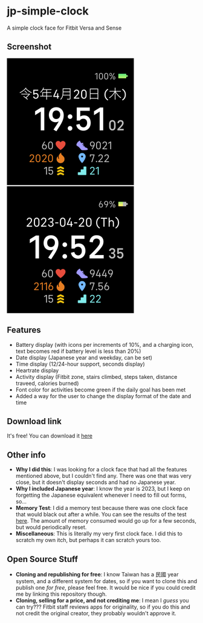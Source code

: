 # jp-simple-clock
A simple clock face for Fitbit Versa and Sense

## Screenshot
![A screenshot of the clock face showing a non-100% battery, and 24-hour time display](https://raw.githubusercontent.com/kieferyap/jp-simple-clock/master/screenshots/02.png)
![A screenshot of the clock face showing a 100% battery level, and a 12-hour time display](https://raw.githubusercontent.com/kieferyap/jp-simple-clock/master/screenshots/01.png)

## Features
- Battery display (with icons per increments of 10%, and a charging icon, text becomes red if battery level is less than 20%)
- Date display (Japanese year and weekday, can be set)
- Time display (12/24-hour support, seconds display)
- Heartrate display
- Activity display (Fitbit zone, stairs climbed, steps taken, distance traveed, calories burned)
- Font color for activities become green if the daily goal has been met
- Added a way for the user to change the display format of the date and time

## Download link
It's free! You can download it [here](https://gallery.fitbit.com/ja-jp/details/421deffc-8d63-47a6-9ceb-54af6881b8de)

## Other info
- **Why I did this**: I was looking for a clock face that had all the features mentioned above, but I couldn't find any. There was one that was very close, but it doesn't display seconds and had no Japanese year.
- **Why I included Japanese year**: I know the year is 2023, but I keep on forgetting the Japanese equivalent whenever I need to fill out forms, so...
- **Memory Test**: I did a memory test because there was one clock face that would black out after a while. You can see the results of the test [here](https://raw.githubusercontent.com/kieferyap/jp-simple-clock/master/resources/memory-test.txt). The amount of memory consumed would go up for a few seconds, but would periodically reset.
- **Miscellaneous**: This is literally my very first clock face. I did this to scratch my own itch, but perhaps it can scratch yours too.

## Open Source Stuff
- **Cloning and republishing for free**: I know Taiwan has a 民國 year system, and a different system for dates, so if you want to clone this and publish one *for free*, please feel free. It would be nice if you could credit me by linking this repository though. 
- **Cloning, selling for a price, and not crediting me**: I mean I *guess* you can try??? Fitbit staff reviews apps for originality, so if you do this and not credit the original creator, they probably wouldn't approve it.
